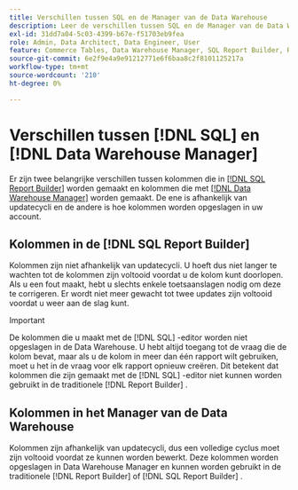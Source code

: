 ```yaml
---
title: Verschillen tussen SQL en de Manager van de Data Warehouse
description: Leer de verschillen tussen SQL en de Manager van de Data Warehouse.
exl-id: 31dd7a04-5c03-4399-b67e-f51703eb9fea
role: Admin, Data Architect, Data Engineer, User
feature: Commerce Tables, Data Warehouse Manager, SQL Report Builder, Reports
source-git-commit: 6e2f9e4a9e91212771e6f6baa8c2f8101125217a
workflow-type: tm+mt
source-wordcount: '210'
ht-degree: 0%

---
```


# Verschillen tussen [!DNL SQL] en [!DNL Data Warehouse Manager]

Er zijn twee belangrijke verschillen tussen kolommen die in [[!DNL SQL Report Builder]](../dev-reports/sql-rpt-bldr.md) worden gemaakt en kolommen die met [[!DNL Data Warehouse Manager]](../data-warehouse-mgr/creating-calculated-columns.md) worden gemaakt. De ene is afhankelijk van updatecycli en de andere is hoe kolommen worden opgeslagen in uw account.

## Kolommen in de [!DNL SQL Report Builder]

Kolommen zijn niet afhankelijk van updatecycli. U hoeft dus niet langer te wachten tot de kolommen zijn voltooid voordat u de kolom kunt doorlopen. Als u een fout maakt, hebt u slechts enkele toetsaanslagen nodig om deze te corrigeren. Er wordt niet meer gewacht tot twee updates zijn voltooid voordat u weer aan de slag kunt.

>[!IMPORTANT]
>
>De kolommen die u maakt met de [!DNL SQL] -editor worden niet opgeslagen in de Data Warehouse. U hebt altijd toegang tot de vraag die de kolom bevat, maar als u de kolom in meer dan één rapport wilt gebruiken, moet u het in de vraag voor elk rapport opnieuw creëren. Dit betekent dat kolommen die zijn gemaakt met de [!DNL SQL] -editor niet kunnen worden gebruikt in de traditionele [!DNL Report Builder] .

## Kolommen in het Manager van de Data Warehouse

Kolommen zijn afhankelijk van updatecycli, dus een volledige cyclus moet zijn voltooid voordat ze kunnen worden bewerkt. Deze kolommen worden opgeslagen in Data Warehouse Manager en kunnen worden gebruikt in de traditionele [!DNL Report Builder] of [!DNL SQL Report Builder] .
